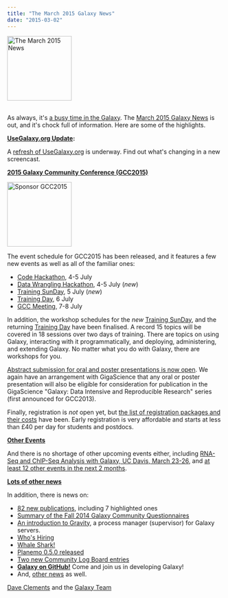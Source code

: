 ```yaml
---
title: "The March 2015 Galaxy News"
date: "2015-03-02"
---
```

<div class='right'>
<a href='/galaxy-updates/2015-03/'><img src="/images/logos/GalaxyUpdate200.png" alt="The March 2015 News" width=150 /></a><br /><br />
</div>

As always, it's [a busy time in the Galaxy](/galaxy-updates/2015-03/).   The [March 2015 Galaxy News](/galaxy-updates/2015-03/) is out, and it's chock full of information.  Here are some of the highlights.

**[UseGalaxy.org Update](/galaxy-updates/2015-03/#usegalaxyorg-update):**

A [refresh of UseGalaxy.org](/galaxy-updates/2015-03/#usegalaxyorg-update) is underway.  Find out what's changing in a new screencast.


**[2015 Galaxy Community Conference (GCC2015)](/galaxy-updates/2015-03/#gcc2015-6-8-july-norwich-uk)**

<div class='right'>
<a href='/galaxy-updates/2015-03/#gcc2015-6-8-july-norwich-uk'><img src="/images/logos/GCC2015LogoWide600.png" alt="Sponsor GCC2015" width="150" /></a><br />
</div>

The event schedule for GCC2015 has been released, and it features a few new events as well as all of the familiar ones:

* [Code Hackathon](/galaxy-updates/2015-03/#code-hackathon), 4-5 July
* [Data Wrangling Hackathon](/galaxy-updates/2015-03/#data-wrangling-hackathon), 4-5 July (*new*)
* [Training SunDay](/galaxy-updates/2015-03/#training-sunday), 5 July (*new*)
* [Training Day](/galaxy-updates/2015-03/#training-monday), 6 July
* [GCC Meeting](/galaxy-updates/2015-03/#abstract-submission-is-now-open), 7-8 July

In addition, the workshop schedules for the *new* [Training SunDay](/galaxy-updates/2015-03/#training-sunday), and the returning [Training Day](/galaxy-updates/2015-03/#training-monday) have been finalised.  A record 15 topics will be covered in 18 sessions over two days of training.  There are topics on using Galaxy, interacting with it programmatically, and deploying, administering, and extending Galaxy. No matter what you do with Galaxy, there are workshops for you.

[Abstract submission for oral and poster presentations is now open](/galaxy-updates/2015-03/#abstract-submission-is-now-open).  We again have an arrangement with GigaScience that any oral or poster presentation will also be eligible for consideration for publication in the GigaScience "Galaxy: Data Intensive and Reproducible Research" series (first announced for GCC2013).

Finally, registration is *not* open yet, but [the list of registration packages and their costs](/galaxy-updates/2015-03/#early-registration-opens-in-march) have been.   Early registration is very affordable and starts at less than £40 per day for students and postdocs.

**[Other Events](/galaxy-updates/2015-03/#other-events)**

And there is no shortage of other upcoming events either, including [RNA-Seq and ChIP-Seq Analysis with Galaxy, UC Davis, March 23-26](/galaxy-updates/2015-03/#rna-seq-and-chip-seq-analysis-with-galaxy-uc-davis-march-23-26), and [at least 12 other events in the next 2 months](/galaxy-updates/2015-03/#other-events).

**[Lots of other news](/galaxy-updates/2015-03/)**

In addition, there is news on:
* [82 new publications](/galaxy-updates/2015-03/#new-papers), including 7 highlighted ones
* [Summary of the Fall 2014 Galaxy Community Questionnaires](/galaxy-updates/2015-03/#fall-2014-questionnaire-summaries)
* [An introduction to Gravity](/galaxy-updates/2015-03/#gravity), a process manager (supervisor) for Galaxy servers.
* [Who's Hiring](/galaxy-updates/2015-03/#whos-hiring)
* [Whale Shark!](/galaxy-updates/2015-03/#whale-shark)
* [Planemo 0.5.0 released](/galaxy-updates/2015-03/#planemo-050)
* [Two new Community Log Board entries](/galaxy-updates/2015-03/#galaxy-community-hubs)
* **[Galaxy on GitHub!](/galaxy-updates/2015-03/#galaxy-github)** Come and join us in developing Galaxy!
* And, [other news](/galaxy-updates/2015-03/#other-news) as well.

[Dave Clements](/people/dave-clements/) and the [Galaxy Team](/galaxy-team/)

